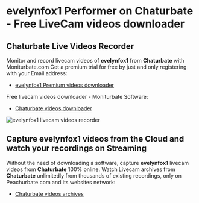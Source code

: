 # evelynfox1 Performer on Chaturbate - Free LiveCam videos downloader

## Chaturbate Live Videos Recorder

Monitor and record livecam videos of **evelynfox1** from **Chaturbate** with Moniturbate.com
Get a premium trial for free by just and only registering with your Email address:
* [evelynfox1 Premium videos downloader](https://moniturbate.com/request-demo-licence-key.html)

Free livecam videos downloader - Moniturbate Software:
* [Chaturbate videos downloader](https://moniturbate.com/moniturbate-download-software.html)

![evelynfox1 livecam videos recorder](https://peachurnet.com/templates/moniturbate-software.png)


## Capture evelynfox1 videos from the Cloud and watch your recordings on Streaming

Without the need of downloading a software, capture **evelynfox1** livecam videos from **Chaturbate** 100% online.
Watch Livecam archives from **Chaturbate** unlimitedly from thousands of existing recordings, only on Peachurbate.com and its websites network:
* [Chaturbate videos archives](https://peachurnet.com/)